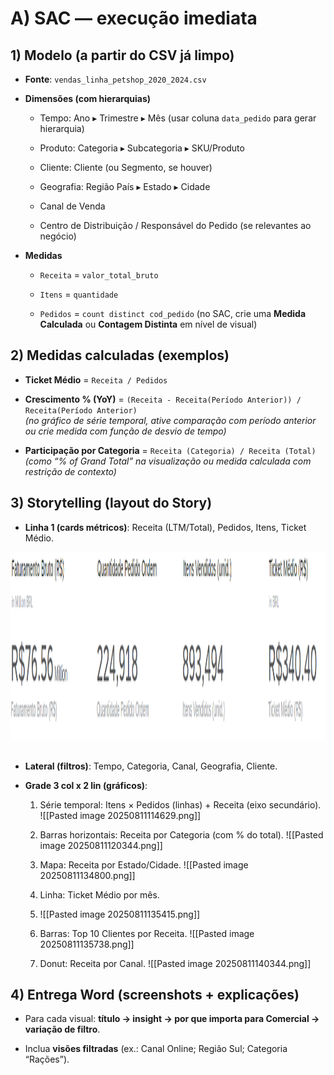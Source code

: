 # A) SAC — execução imediata

## 1) Modelo (a partir do CSV já limpo)

- **Fonte**: `vendas_linha_petshop_2020_2024.csv`
    
- **Dimensões (com hierarquias)**
    
    - Tempo: Ano ▸ Trimestre ▸ Mês (usar coluna `data_pedido` para gerar hierarquia)
        
    - Produto: Categoria ▸ Subcategoria ▸ SKU/Produto
        
    - Cliente: Cliente (ou Segmento, se houver)
        
    - Geografia: Região País ▸ Estado ▸ Cidade
        
    - Canal de Venda
        
    - Centro de Distribuição / Responsável do Pedido (se relevantes ao negócio)
        
- **Medidas**
    
    - `Receita` = `valor_total_bruto`
        
    - `Itens` = `quantidade`
        
    - `Pedidos` = `count distinct cod_pedido` (no SAC, crie uma **Medida Calculada** ou **Contagem Distinta** em nível de visual)
        

## 2) Medidas calculadas (exemplos)

- **Ticket Médio** = `Receita / Pedidos`
    
- **Crescimento % (YoY)** = `(Receita - Receita(Período Anterior)) / Receita(Período Anterior)`  
    _(no gráfico de série temporal, ative comparação com período anterior ou crie medida com função de desvio de tempo)_
    
- **Participação por Categoria** = `Receita (Categoria) / Receita (Total)`  
    _(como “% of Grand Total” na visualização ou medida calculada com restrição de contexto)_
    

## 3) Storytelling (layout do Story)

- **Linha 1 (cards métricos)**: Receita (LTM/Total), Pedidos, Itens, Ticket Médio.

<center> <img src="img/Pasted image 20250810161727.png" width="600" height="300"> </center> <br>
    
- **Lateral (filtros)**: Tempo, Categoria, Canal, Geografia, Cliente.

    
- **Grade 3 col x 2 lin (gráficos)**:
    
    1. Série temporal: Itens × Pedidos (linhas) + Receita (eixo secundário).
	    ![[Pasted image 20250811114629.png]]
        
    2. Barras horizontais: Receita por Categoria (com % do total).
	    ![[Pasted image 20250811120344.png]]
        
    3. Mapa: Receita por Estado/Cidade.
        ![[Pasted image 20250811134800.png]]
    4. Linha: Ticket Médio por mês.
    5. ![[Pasted image 20250811135415.png]]
        
    6. Barras: Top 10 Clientes por Receita.
	    ![[Pasted image 20250811135738.png]]
        
    7. Donut: Receita por Canal.
        ![[Pasted image 20250811140344.png]]

## 4) Entrega Word (screenshots + explicações)

- Para cada visual: **título → insight → por que importa para Comercial → variação de filtro**.
    
- Inclua **visões filtradas** (ex.: Canal Online; Região Sul; Categoria “Rações”).
